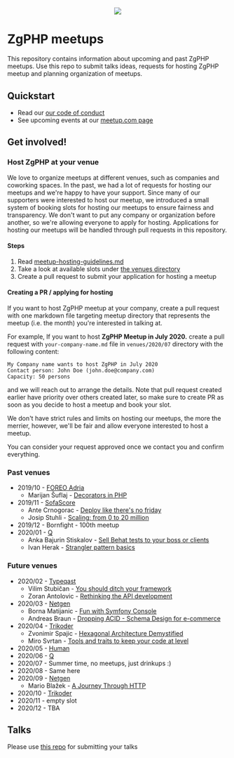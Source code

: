 <h1 align="center">
    <a href="http://zgphp.org/" target="_blank">
        <img src="https://2019.webcampzg.org/media/uploads/usergroups/zgphp.svg" />
    </a>
</h1>


# ZgPHP meetups

This repository contains information about upcoming and past ZgPHP meetups. 
Use this repo to submit talks ideas, requests for hosting ZgPHP meetup and planning organization of meetups.

## Quickstart

- Read our [our code of conduct](code-of-conduct.md)
- See upcoming events at our [meetup.com page](https://www.meetup.com/ZgPHP-meetup)

## Get involved!

### Host ZgPHP at your venue

We love to organize meetups at different venues, such as companies and coworking spaces. 
In the past, we had a lot of requests for hosting our meetups and we're happy to have your support. 
Since many of our supporters were interested to host our meetup, we introduced a small system of booking slots for hosting
our meetups to ensure fairness and transparency. 
We don't want to put any company or organization before another, so we're allowing everyone to apply for hosting. 
Applications for hosting our meetups will be handled through pull requests in this repository.

#### Steps
1. Read [meetup-hosting-guidelines.md](./venues/meetup-hosting-guidelines.md)
2. Take a look at available slots under [the venues directory](https://github.com/zgphp/meetups/tree/master/venues)
3. Create a pull request to submit your application for hosting a meetup

#### Creating a PR / applying for hosting

If you want to host ZgPHP meetup at your company, create a pull request with one markdown file targeting meetup directory that represents the meetup (i.e. the month) you're interested
in talking at. 

For example, If you want to host **ZgPHP Meetup in July 2020.** create a pull request with `your-company-name.md` file in `venues/2020/07` directory with the following content:

```
My Company name wants to host ZgPHP in July 2020
Contact person: John Doe (john.doe@company.com)
Capacity: 50 persons
```

and we will reach out to arrange the details. Note that pull request created earlier have priority over others created later, so make sure to create PR as soon as you decide to host a meetup and book your slot.

We don't have strict rules and limits on hosting our meetups, the more the merrier, however, we'll be fair and allow everyone interested to host a meetup.

You can consider your request approved once we contact you and confirm everything.

### Past venues

* 2019/10 - [FOREO Adria](venues/2019/10/foreo.md)
    * Marijan Šuflaj - [Decorators in PHP](https://github.com/zgphp/zgphp-meetup-talks/blob/master/meetups/2019/10/marijan-suflaj--decorators-in-php.md)
* 2019/11 - [SofaScore](venues/2019/11/sofascore.md)
    * Ante Crnogorac - [Deploy like there's no friday](https://github.com/zgphp/zgphp-meetup-talks/blob/master/meetups/2019/11/ante-crnogorac--deploy-like-theres-no-friday.md)
    * Josip Stuhli - [Scaling: from 0 to 20 million](https://github.com/zgphp/zgphp-meetup-talks/blob/master/meetups/2019/11/josip-stuhli--scaling-0-to-20-million.md)
* 2019/12 - Bornfight - 100th meetup
* 2020/01 - [Q](venues/2020/01/q.md)
    * Anka Bajurin Stiskalov - [Sell Behat tests to your boss or clients](https://github.com/zgphp/zgphp-meetup-talks/blob/master/meetups/2020/01/anka-bajurin-stiskalov--sell-behat-tests-to-your-boss-or-clients.md)
    * Ivan Herak - [Strangler pattern basics](https://github.com/zgphp/zgphp-meetup-talks/blob/master/meetups/2020/01/ivan-herak--strangler-pattern-basics.md)

### Future venues

* 2020/02 - [Typeqast](venues/2020/02/typeqast.md)
    * Vilim Stubičan - [You should ditch your framework](https://github.com/zgphp/zgphp-meetup-talks/blob/master/meetups/2020/02/vilim-stubican--you-should-ditch-your-framework.md)
    * Zoran Antolovic - [Rethinking the API development](https://github.com/zgphp/zgphp-meetup-talks/blob/master/meetups/2020/02/zoran-antolovic--rethinking-the-api-development.md)
* 2020/03 - [Netgen](venues/2020/03/netgen.md)
    * Borna Matijanic - [Fun with Symfony Console](https://github.com/zgphp/zgphp-meetup-talks/blob/master/meetups/2020/03/borna-matijanic--fun-with-symfony-console.md)
    * Andreas Braun - [Dropping ACID - Schema Design for e-commerce](https://github.com/zgphp/zgphp-meetup-talks/blob/master/meetups/2020/03/andreas-braun--schema-design-for-e-commerce.md)
* 2020/04 - [Trikoder](venues/2020/04/trikoder.md)
    * Zvonimir Spajic - [Hexagonal Architecture Demystified](https://github.com/zgphp/zgphp-meetup-talks/blob/master/meetups/2020/04/zvonimir-spajic-hexagonal-architecture-demystified.md)
    * Miro Svrtan - [Tools and traits to keep your code at level](https://github.com/zgphp/zgphp-meetup-talks/blob/master/meetups/2020/04/miro-svrtan--tools-and-traits-to-keep-your-code-at-level.md)
* 2020/05 - [Human](venues/2020/05/human.md)
* 2020/06 - [Q](venues/2020/06/q.md)
* 2020/07 - Summer time, no meetups, just drinkups :)
* 2020/08 - Same here
* 2020/09 - [Netgen](venues/2020/09/netgen.md)
    * Mario Blažek - [A Journey Through HTTP](https://github.com/zgphp/zgphp-meetup-talks/blob/master/meetups/2020/09/mario-blazek--a-journey-through-http.md)
* 2020/10 - [Trikoder](venues/2020/10/trikoder.md)
* 2020/11 - empty slot
* 2020/12 - TBA

## Talks

Please use [this repo](https://github.com/zgphp/zgphp-meetup-talks) for submitting your talks 
